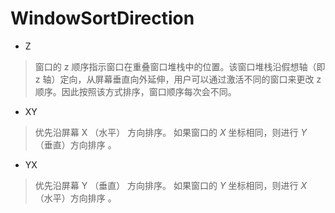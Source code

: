 # WindowSortDirection

* Z
> 窗口的 z 顺序指示窗口在重叠窗口堆栈中的位置。该窗口堆栈沿假想轴（即 z 轴）定向，从屏幕垂直向外延伸，用户可以通过激活不同的窗口来更改 z 顺序。因此按照该方式排序，窗口顺序每次会不同。
* XY
> 优先沿屏幕 X （水平） 方向排序。 如果窗口的 *X* 坐标相同，则进行 *Y* （垂直）方向排序 。
* YX

> 优先沿屏幕 Y （垂直） 方向排序。 如果窗口的 *Y* 坐标相同，则进行 *X* （水平）方向排序 。
